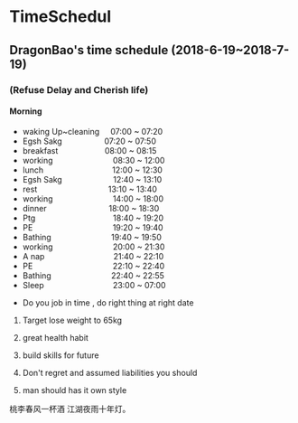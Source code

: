 # TimeSchedul
## DragonBao's time schedule (2018-6-19~2018-7-19)
### (Refuse Delay and Cherish life)
#### Morning
- waking Up~cleaning &nbsp; &nbsp; 07:00 ~ 07:20
- Egsh Sakg &nbsp; &nbsp; &nbsp; &nbsp;&nbsp;&nbsp; &nbsp; &nbsp; &nbsp; &nbsp; 07:20 ~ 07:50
- breakfast &nbsp; &nbsp; &nbsp; &nbsp; &nbsp; &nbsp; &nbsp; &nbsp; &nbsp; &nbsp; 08:00 ~ 08:15
- working &nbsp; &nbsp; &nbsp; &nbsp; &nbsp; &nbsp; &nbsp; &nbsp; &nbsp; &nbsp; &nbsp; &nbsp; &nbsp; 08:30 ~ 12:00
- lunch &nbsp; &nbsp; &nbsp; &nbsp; &nbsp; &nbsp; &nbsp; &nbsp; &nbsp; &nbsp; &nbsp; &nbsp; &nbsp; &nbsp; &nbsp; 12:00 ~ 12:30
- Egsh Sakg &nbsp; &nbsp; &nbsp; &nbsp; &nbsp; &nbsp; &nbsp; &nbsp; &nbsp; &nbsp; &nbsp; 12:40 ~ 13:10
- rest &nbsp; &nbsp; &nbsp; &nbsp; &nbsp; &nbsp; &nbsp; &nbsp; &nbsp; &nbsp; &nbsp; &nbsp; &nbsp; &nbsp; &nbsp; &nbsp;13:10 ~ 13:40
- working &nbsp; &nbsp; &nbsp; &nbsp; &nbsp; &nbsp; &nbsp; &nbsp; &nbsp; &nbsp; &nbsp; &nbsp; &nbsp; 14:00 ~ 18:00
- dinner &nbsp; &nbsp; &nbsp; &nbsp; &nbsp; &nbsp; &nbsp; &nbsp; &nbsp; &nbsp; &nbsp; &nbsp; &nbsp; &nbsp;18:00 ~ 18:30
- Ptg &nbsp; &nbsp; &nbsp; &nbsp; &nbsp; &nbsp; &nbsp; &nbsp; &nbsp; &nbsp; &nbsp; &nbsp; &nbsp; &nbsp; &nbsp; &nbsp; &nbsp; 18:40 ~ 19:20
- PE &nbsp; &nbsp; &nbsp; &nbsp; &nbsp; &nbsp; &nbsp; &nbsp; &nbsp; &nbsp; &nbsp; &nbsp; &nbsp; &nbsp; &nbsp; &nbsp; &nbsp; &nbsp;19:20 ~ 19:40
- Bathing &nbsp; &nbsp; &nbsp; &nbsp; &nbsp; &nbsp; &nbsp; &nbsp; &nbsp; &nbsp; &nbsp; &nbsp; &nbsp; 19:40 ~ 19:50
- working &nbsp; &nbsp; &nbsp; &nbsp; &nbsp; &nbsp; &nbsp; &nbsp; &nbsp; &nbsp; &nbsp; &nbsp; &nbsp; 20:00 ~ 21:30
- A nap &nbsp; &nbsp; &nbsp; &nbsp; &nbsp; &nbsp; &nbsp; &nbsp; &nbsp; &nbsp; &nbsp; &nbsp; &nbsp; &nbsp; &nbsp; 21:40 ~ 22:10
- PE &nbsp; &nbsp; &nbsp; &nbsp; &nbsp; &nbsp; &nbsp; &nbsp; &nbsp; &nbsp; &nbsp; &nbsp; &nbsp; &nbsp; &nbsp; &nbsp; &nbsp; &nbsp;22:10 ~ 22:40
- Bathing &nbsp; &nbsp; &nbsp; &nbsp; &nbsp; &nbsp; &nbsp; &nbsp; &nbsp; &nbsp; &nbsp; &nbsp; &nbsp; 22:40 ~ 22:55
- Sleep &nbsp; &nbsp; &nbsp; &nbsp; &nbsp; &nbsp; &nbsp; &nbsp; &nbsp; &nbsp; &nbsp; &nbsp; &nbsp; &nbsp; &nbsp; 23:00 ~ 07:00

* Do you job in time , do right thing at right date

1. Target lose weight to 65kg

2. great health habit

3. build skills for future 

4. Don't regret and assumed liabilities you should 

5. man should has it own style

  桃李春风一杯酒 江湖夜雨十年灯。
